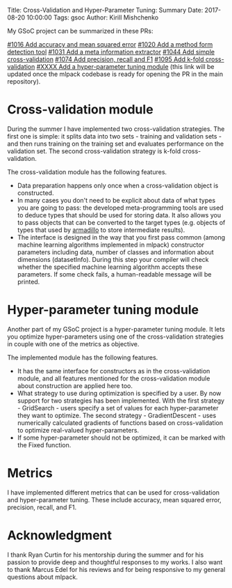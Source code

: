 Title: Cross-Validation and Hyper-Parameter Tuning: Summary
Date: 2017-08-20 10:00:00
Tags: gsoc
Author: Kirill Mishchenko

My GSoC project can be summarized in these PRs:

[#1016 Add accuracy and mean squared error](https://github.com/mlpack/mlpack/pull/1016)
[#1020 Add a method form detection tool](https://github.com/mlpack/mlpack/pull/1020)
[#1031 Add a meta information extractor](https://github.com/mlpack/mlpack/pull/1031)
[#1044 Add simple cross-validation](https://github.com/mlpack/mlpack/pull/1044)
[#1074 Add precision, recall and F1](https://github.com/mlpack/mlpack/pull/1074)
[#1095 Add k-fold cross-validation](https://github.com/mlpack/mlpack/pull/1095)
[#XXXX Add a hyper-parameter tuning module](https://github.com/micyril/mlpack/pull/2)
(this link will be updated once the mlpack codebase is ready for opening the PR
in the main repository).

# Cross-validation module

During the summer I have implemented two cross-validation strategies. The first
one is simple: it splits data into two sets - training and validation sets -
and then runs training on the training set and evaluates performance on the
validation set. The second cross-validation strategy is k-fold
cross-validation.

The cross-validation module has the following features.
* Data preparation happens only once when a cross-validation object is
  constructed.
* In many cases you don't need to be explicit about data of what types you are
  going to pass: the developed meta-programming tools are used to deduce types
  that should be used for storing data. It also allows you to pass objects that
  can be converted to the target types (e.g. objects of types that used by
  [armadillo](http://arma.sourceforge.net/) to store intermediate results).
* The interface is designed in the way that you first pass common (among
  machine learning algorithms implemented in mlpack) constructor parameters
  including data, number of classes and information about dimensions
  (datasetInfo). During this step your compiler will check whether the specified
  machine learning algorithm accepts these parameters. If some check fails, a
  human-readable message will be printed.

# Hyper-parameter tuning module

Another part of my GSoC project is a hyper-parameter tuning module. It lets
you optimize hyper-parameters using one of the cross-validation strategies in
couple with one of the metrics as objective.

The implemented module has the following features.
* It has the same interface for constructors as in the cross-validation module,
  and all features mentioned for the cross-validation module about construction
  are applied here too.
* What strategy to use during optimization is specified by a user. By now
  support for two strategies has been implemented. With the first strategy -
  GridSearch - users specify a set of values for each hyper-parameter they want
  to optimize. The second strategy - GradientDescent - uses numerically
  calculated gradients of functions based on cross-validation to optimize
  real-valued hyper-parameters.
* If some hyper-parameter should not be optimized, it can be marked with the
  Fixed function.

# Metrics

I have implemented different metrics that can be used for cross-validation and
hyper-parameter tuning. These include accuracy, mean squared error, precision,
recall, and F1.

# Acknowledgment

I thank Ryan Curtin for his mentorship during the summer and for his passion to
provide deep and thoughtful responses to my works. I also want to thank Marcus
Edel for his reviews and for being responsive to my general questions about
mlpack.
